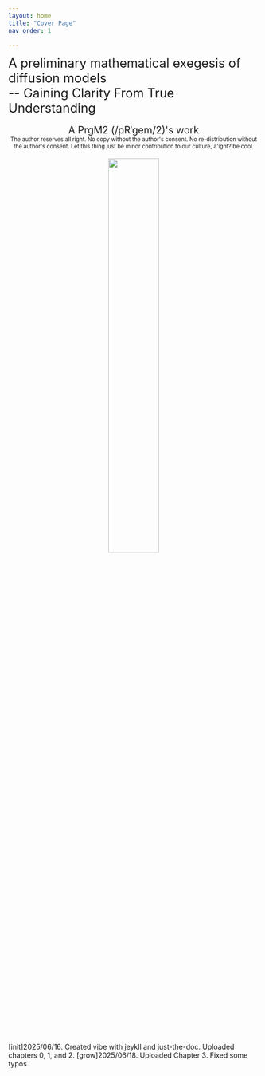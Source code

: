 ```yaml
---
layout: home
title: "Cover Page"
nav_order: 1

---
```


<div style="text-align: left; font-size: 1.8em;">
A preliminary mathematical exegesis of diffusion models
<br> --  Gaining Clarity From True Understanding
</div>



<br>

<div style="text-align: center; font-size: 1.4em;">
A PrgM2 (/pRˈɡem/2)'s work
</div>

<div style="text-align: center; font-size: 0.8em;">
The author reserves all right. No copy without the author's consent. No re-distribution without the author's consent. Let this thing just be minor contribution to our culture, a'ight? be cool.
</div>

<br>



<div style="text-align: center;">
  <img src="./assets/images/combined.png" style="width: 45%; max-width: 400px; height: auto; margin: 0 auto;">
</div>

<br>

<div style="text-align: left; font-size: 1.0em;">
[init]2025/06/16. Created vibe with jeykll and just-the-doc. Uploaded chapters 0, 1, and 2.
[grow]2025/06/18. Uploaded Chapter 3. Fixed some typos.
</div>

